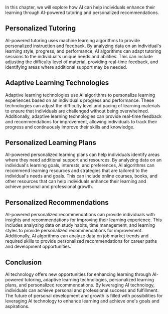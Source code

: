 
In this chapter, we will explore how AI can help individuals enhance their learning through AI-powered tutoring and personalized recommendations.

Personalized Tutoring
---------------------

AI-powered tutoring uses machine learning algorithms to provide personalized instruction and feedback. By analyzing data on an individual's learning style, progress, and performance, AI algorithms can adapt tutoring sessions to the individual's unique needs and abilities. This can include adjusting the difficulty level of material, providing real-time feedback, and identifying areas where additional support may be needed.

Adaptive Learning Technologies
------------------------------

Adaptive learning technologies use AI algorithms to personalize learning experiences based on an individual's progress and performance. These technologies can adjust the difficulty level and pacing of learning materials to ensure that individuals are challenged without being overwhelmed. Additionally, adaptive learning technologies can provide real-time feedback and recommendations for improvement, allowing individuals to track their progress and continuously improve their skills and knowledge.

Personalized Learning Plans
---------------------------

AI-powered personalized learning plans can help individuals identify areas where they need additional support and resources. By analyzing data on an individual's learning goals, interests, and preferences, AI algorithms can recommend learning resources and strategies that are tailored to the individual's needs and goals. This can include online courses, books, and other resources that can help individuals enhance their learning and achieve personal and professional growth.

Personalized Recommendations
----------------------------

AI-powered personalized recommendations can provide individuals with insights and recommendations for improving their learning experience. This includes analyzing data on study habits, time management, and learning styles to provide personalized recommendations for improvement. Additionally, AI algorithms can analyze data on job market trends and required skills to provide personalized recommendations for career paths and development opportunities.

Conclusion
----------

AI technology offers new opportunities for enhancing learning through AI-powered tutoring, adaptive learning technologies, personalized learning plans, and personalized recommendations. By leveraging AI technology, individuals can achieve personal and professional success and fulfillment. The future of personal development and growth is filled with possibilities for leveraging AI technology to enhance learning and achieve one's goals and aspirations.
